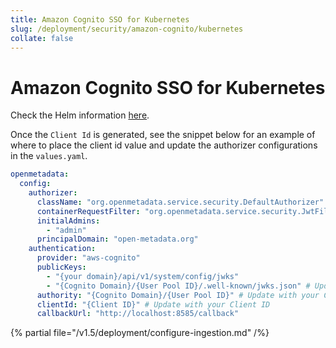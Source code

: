 ```yaml
---
title: Amazon Cognito SSO for Kubernetes
slug: /deployment/security/amazon-cognito/kubernetes
collate: false
---
```


# Amazon Cognito SSO for Kubernetes

Check the Helm information [here](https://artifacthub.io/packages/search?repo=open-metadata).

Once the `Client Id` is generated, see the snippet below for an example of where to
place the client id value and update the authorizer configurations in the `values.yaml`.

```yaml
openmetadata:
  config:
    authorizer:
      className: "org.openmetadata.service.security.DefaultAuthorizer"
      containerRequestFilter: "org.openmetadata.service.security.JwtFilter"
      initialAdmins:
        - "admin"
      principalDomain: "open-metadata.org"
    authentication:
      provider: "aws-cognito"
      publicKeys:
        - "{your domain}/api/v1/system/config/jwks"
        - "{Cognito Domain}/{User Pool ID}/.well-known/jwks.json" # Update with your Cognito Domain and User Pool ID
      authority: "{Cognito Domain}/{User Pool ID}" # Update with your Cognito Domain and User Pool ID as follows - https://cognito-idp.us-west-1.amazonaws.com/us-west-1_DL8xfTzj8
      clientId: "{Client ID}" # Update with your Client ID
      callbackUrl: "http://localhost:8585/callback"
```

{% partial file="/v1.5/deployment/configure-ingestion.md" /%}
